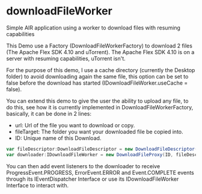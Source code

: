 downloadFileWorker
==================

Simple AIR application using a worker to download files with resuming capabilities

This Demo use a Factory (DownloadFileWorkerFactory) to download 2 files (The Apache Flex SDK 4.10 and uTorrent).
The Apache Flex SDK 4.10 is on a server with resuming capabilities, uTorrent isn't.

For the purpose of this demo, I use a cache directory (currently the Desktop folder) to avoid downloading again
the same file, this option can be set to false before the download has started (IDownloadFileWorker.useCache = false).

You can extend this demo to give the user the ability to upload any file, to do this, see how it is
currently implemented in DownloadFileWorkerFactory, basically, it can be done in 2 lines:

- url: Url of the file you want to download or copy.
- fileTarget: The folder you want your downloaded file be copied into.
- ID: Unique name of this Download.

```ActionScript
var fileDescriptor:DownloadFileDescriptor = new DownloadFileDescriptor(url, fileTarget);
var downloader:IDownloadFileWorker = new DownloadFileProxy(ID, fileDescriptor);
```

You can then add event listeners to the downloader to receive ProgressEvent.PROGRESS, ErrorEvent.ERROR and
Event.COMPLETE events through its IEventDispatcher Interface or use its IDownloadFileWorker Interface to interact with.
